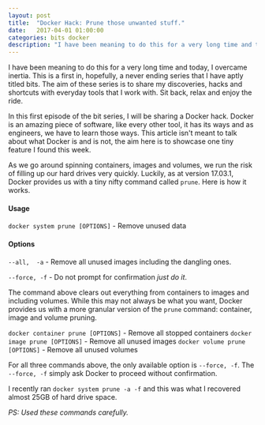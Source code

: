 ```yaml
---
layout: post
title:  "Docker Hack: Prune those unwanted stuff."
date:   2017-04-01 01:00:00
categories: bits docker
description: "I have been meaning to do this for a very long time and today, I overcame inertia. This is a first in, hopefully, a never ending series that I have aptly titled bits"
---
```

I have been meaning to do this for a very long time and today, I overcame inertia. This is a first in, hopefully, a never ending series that I have aptly titled bits. The aim of these series is to share my discoveries, hacks and shortcuts with everyday tools that I work with. Sit back, relax and enjoy the ride.

In this first episode of the bit series, I will be sharing a Docker hack. Docker is an amazing piece of software, like every other tool, it has its ways and as engineers, we have to learn those ways. This article isn't meant to talk about what Docker is and is not, the aim here is to showcase one tiny feature I found this week.

As we go around spinning containers, images and volumes, we run the risk of filling up our hard drives very quickly. Luckily, as at version 17.03.1, Docker provides us with a tiny nifty command called `prune`. Here is how it works.

#### Usage
`docker system prune [OPTIONS]` - Remove unused data

#### Options
`--all,  -a` - Remove all unused images including the dangling ones.

`--force, -f` - Do not prompt for confirmation _just do it_.

The command above clears out everything from containers to images and including volumes. While this may not always be what you want, Docker provides us with a more granular version of the `prune` command: container, image and volume pruning.

`docker container prune [OPTIONS]` - Remove all stopped containers
`docker image prune [OPTIONS]` - Remove all unused images
`docker volume prune [OPTIONS]` - Remove all unused volumes

For all three commands above, the only available option is `--force, -f`. The `--force, -f` simply ask Docker to proceed without confirmation.

I recently ran `docker system prune -a -f` and this was what I recovered almost 25GB of hard drive space.

*PS: Used these commands carefully.*